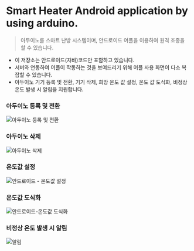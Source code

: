 # Smart Heater Android application by using arduino.
> 아두이노를 스마트 난방 시스템이며, 안드로이드 어플을 이용하여 원격 조종을 할 수 있습니다.
- 이 저장소는 안드로이드(자바)코드만 포함하고 있습니다.
- 서버와 연동하여 어플이 작동하는 것을 보여드리기 위해 어플 사용 화면이 다소 복잡할 수 있습니다.
- 아두이노 기기 등록 및 전환, 기기 삭제, 희망 온도 값 설정, 온도 값 도식화, 비정상 온도 발생 시 알림을 지원합니다.

### 아두이노 등록 및 전환
![아두이노 등록 및 전환](https://user-images.githubusercontent.com/48707020/103151810-c89fa580-47c4-11eb-99d0-0743d94f6307.gif)

### 아두이노 삭제
![아두이노 삭제](https://user-images.githubusercontent.com/48707020/103151814-d35a3a80-47c4-11eb-905d-ed0580f17064.gif)

### 온도값 설정
![안드로이드 - 온도값 설정](https://user-images.githubusercontent.com/48707020/103151817-d5bc9480-47c4-11eb-80d2-bafa545a7c3b.gif)

### 온도값 도식화
![안드로이드-온도값 도식화](https://user-images.githubusercontent.com/48707020/103151818-d7865800-47c4-11eb-94dd-e239b68dc38e.gif)

### 비정상 온도 발생 시 알림
![알림](https://user-images.githubusercontent.com/48707020/103151819-d9501b80-47c4-11eb-95a9-f04c72595abb.gif)
